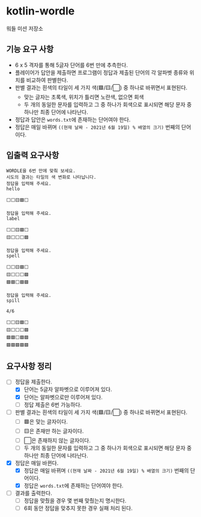# kotlin-wordle
워들 미션 저장소

## 기능 요구 사항

 * 6 x 5 격자를 통해 5글자 단어를 6번 만에 추측한다.
 * 플레이어가 답안을 제출하면 프로그램이 정답과 제출된 단어의 각 알파벳 종류와 위치를 비교하여 판별한다.
 * 판별 결과는 흰색의 타일이 세 가지 색(🟩/🟨/⬜) 중 하나로 바뀌면서 표현된다.
   * 맞는 글자는 초록색, 위치가 틀리면 노란색, 없으면 회색
   * 두 개의 동일한 문자를 입력하고 그 중 하나가 회색으로 표시되면 해당 문자 중 하나만 최종 단어에 나타난다.
 * 정답과 답안은 `words.txt`에 존재하는 단어여야 한다.
 * 정답은 매일 바뀌며 `((현재 날짜 - 2021년 6월 19일) % 배열의 크기)` 번째의 단어이다.

## 입출력 요구사항

```
WORDLE을 6번 만에 맞춰 보세요.
시도의 결과는 타일의 색 변화로 나타납니다.
정답을 입력해 주세요.
hello

⬜⬜🟨🟩⬜

정답을 입력해 주세요.
label

⬜⬜🟨🟩⬜
🟨⬜⬜⬜🟩

정답을 입력해 주세요.
spell

⬜⬜🟨🟩⬜
🟨⬜⬜⬜🟩
🟩🟩⬜🟩🟩

정답을 입력해 주세요.
spill

4/6

⬜⬜🟨🟩⬜
🟨⬜⬜⬜🟩
🟩🟩⬜🟩🟩
🟩🟩🟩🟩🟩
```

## 요구사항 정리

 * [ ] 정답을 제출한다.
   * [x] 단어는 5글자 알파벳으로 이루어져 있다.
   * [x] 단어는 알파벳으로만 이루어져 있다.
   * [ ] 정답 제출은 6번 가능하다.
 * [ ] 판별 결과는 흰색의 타일이 세 가지 색(🟩/🟨/⬜) 중 하나로 바뀌면서 표현된다.
   * [ ] 🟩은 맞는 글자이다.
   * [ ] 🟨은 존재만 하는 글자이다.
   * [ ] ⬜은 존재하지 않는 글자이다.
   * [ ] 두 개의 동일한 문자를 입력하고 그 중 하나가 회색으로 표시되면 해당 문자 중 하나만 최종 단어에 나타난다.
 * [x] 정답은 매일 바뀐다.
   * [x] 정답은 매일 바뀌며 `((현재 날짜 - 2021년 6월 19일) % 배열의 크기)` 번째의 단어이다.
   * [x] 정답은 `words.txt`에 존재하는 단어여야 한다.
 * [ ] 결과를 출력한다.
   * [ ] 정답을 맞췄을 경우 몇 번째 맞췄는지 명시한다.
   * [ ] 6회 동안 정답을 맞추지 못한 경우 실패 처리 된다.
